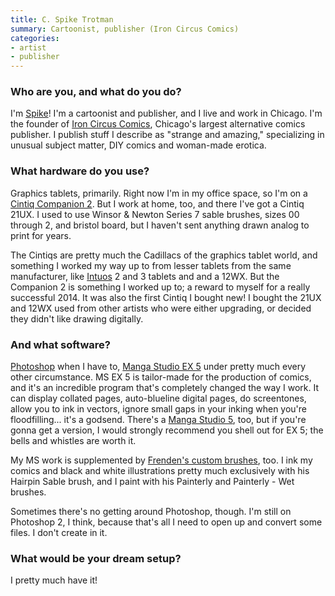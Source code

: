 ```yaml
---
title: C. Spike Trotman
summary: Cartoonist, publisher (Iron Circus Comics)
categories:
- artist
- publisher
---
```


### Who are you, and what do you do?

I'm [Spike](https://twitter.com/Iron_Spike "Spike's Twitter account.")! I'm a cartoonist and publisher, and I live and work in Chicago. I'm the founder of [Iron Circus Comics](http://ironcircus.com/ "An alternative comics publisher in Chicago."), Chicago's largest alternative comics publisher. I publish stuff I describe as "strange and amazing," specializing in unusual subject matter, DIY comics and woman-made erotica.

### What hardware do you use?

Graphics tablets, primarily. Right now I'm in my office space, so I'm on a [Cintiq Companion 2][cintiq]. But I work at home, too, and there I've got a Cintiq 21UX. I used to use Winsor & Newton Series 7 sable brushes, sizes 00 through 2, and bristol board, but I haven't sent anything drawn analog to print for years.

The Cintiqs are pretty much the Cadillacs of the graphics tablet world, and something I worked my way up to from lesser tablets from the same manufacturer, like [Intuos][] 2 and 3 tablets and and a 12WX. But the Companion 2 is something I worked up to; a reward to myself for a really successful 2014. It was also the first Cintiq I bought new! I bought the 21UX and 12WX used from other artists who were either upgrading, or decided they didn't like drawing digitally.

### And what software?

[Photoshop][] when I have to, [Manga Studio EX 5][manga-studio-ex] under pretty much every other circumstance. MS EX 5 is tailor-made for the production of comics, and it's an incredible program that's completely changed the way I work. It can display collated pages, auto-blueline digital pages, do screentones, allow you to ink in vectors, ignore small gaps in your inking when you're floodfilling... it's a godsend. There's a [Manga Studio 5][manga-studio], too, but if you're gonna get a version, I would strongly recommend you shell out for EX 5; the bells and whistles are worth it.

My MS work is supplemented by [Frenden's custom brushes](http://frenden.myshopify.com/ "Frenden's brush store."), too. I ink my comics and black and white illustrations pretty much exclusively with his Hairpin Sable brush, and I paint with his Painterly and Painterly - Wet brushes.

Sometimes there's no getting around Photoshop, though. I'm still on Photoshop 2, I think, because that's all I need to open up and convert some files. I don't create in it.

### What would be your dream setup?

I pretty much have it!

[cintiq]: https://www.wacom.com/en/us/cintiq "A computer screen you can draw on."
[intuos]: https://www.wacom.com/en-us/products/pen-tablets/intuos "A pen tablet."
[manga-studio-ex]: https://my.smithmicro.com/manga-studio-ex-5.html "Comic and manga creation software."
[manga-studio]: https://my.smithmicro.com/manga-studio-5.html "Comic and manga creation software."
[photoshop]: https://www.adobe.com/products/photoshop.html "A bitmap image editor."
